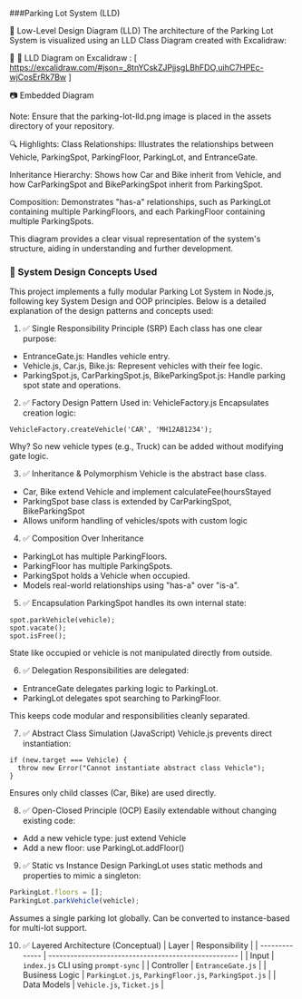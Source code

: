 ###Parking Lot System (LLD)

🧩 Low-Level Design Diagram (LLD)
The architecture of the Parking Lot System is visualized using an LLD Class Diagram created with Excalidraw:

📌 🔗 LLD Diagram on Excalidraw : [ https://excalidraw.com/#json=_8tnYCskZJPjjsgLBhFDO,uihC7HPEc-wjCosErRk7Bw ]
 

📷 Embedded Diagram

Note: Ensure that the parking-lot-lld.png image is placed in the assets directory of your repository.

🔍 Highlights:
Class Relationships: Illustrates the relationships between Vehicle, ParkingSpot, ParkingFloor, ParkingLot, and EntranceGate.

Inheritance Hierarchy: Shows how Car and Bike inherit from Vehicle, and how CarParkingSpot and BikeParkingSpot inherit from ParkingSpot.

Composition: Demonstrates "has-a" relationships, such as ParkingLot containing multiple ParkingFloors, and each ParkingFloor containing multiple ParkingSpots.

This diagram provides a clear visual representation of the system's structure, aiding in understanding and further development.


### 🚧 System Design Concepts Used
This project implements a fully modular Parking Lot System in Node.js, following key System Design and OOP principles. Below is a detailed explanation of the design patterns and concepts used:

1. ✅ Single Responsibility Principle (SRP)
Each class has one clear purpose:
* EntranceGate.js: Handles vehicle entry.
* Vehicle.js, Car.js, Bike.js: Represent vehicles with their fee logic.
* ParkingSpot.js, CarParkingSpot.js, BikeParkingSpot.js: Handle parking spot state and operations.

2. ✅ Factory Design Pattern
Used in: VehicleFactory.js
Encapsulates creation logic:
```
VehicleFactory.createVehicle('CAR', 'MH12AB1234');
```
Why? So new vehicle types (e.g., Truck) can be added without modifying gate logic.

3. ✅ Inheritance & Polymorphism
Vehicle is the abstract base class.
* Car, Bike extend Vehicle and implement calculateFee(hoursStayed
* ParkingSpot base class is extended by CarParkingSpot, BikeParkingSpot
* Allows uniform handling of vehicles/spots with custom logic

4. ✅ Composition Over Inheritance
* ParkingLot has multiple ParkingFloors.
* ParkingFloor has multiple ParkingSpots.
* ParkingSpot holds a Vehicle when occupied.
* Models real-world relationships using "has-a" over "is-a".

5. ✅ Encapsulation
ParkingSpot handles its own internal state:
```
spot.parkVehicle(vehicle);
spot.vacate();
spot.isFree();
```
State like occupied or vehicle is not manipulated directly from outside.

6. ✅ Delegation
Responsibilities are delegated:

* EntranceGate delegates parking logic to ParkingLot.
* ParkingLot delegates spot searching to ParkingFloor.

This keeps code modular and responsibilities cleanly separated.

7. ✅ Abstract Class Simulation (JavaScript)
Vehicle.js prevents direct instantiation:
```
if (new.target === Vehicle) {
  throw new Error("Cannot instantiate abstract class Vehicle");
}
```
Ensures only child classes (Car, Bike) are used directly.

8. ✅ Open-Closed Principle (OCP)
Easily extendable without changing existing code:
* Add a new vehicle type: just extend Vehicle
* Add a new floor: use ParkingLot.addFloor()

9. ✅ Static vs Instance Design
ParkingLot uses static methods and properties to mimic a singleton:

```js
ParkingLot.floors = [];
ParkingLot.parkVehicle(vehicle);
```

Assumes a single parking lot globally. Can be converted to instance-based for multi-lot support.

10. ✅ Layered Architecture (Conceptual)
| Layer          | Responsibility                                       |
| -------------- | ---------------------------------------------------- |
| Input          | `index.js` CLI using `prompt-sync`                   |
| Controller     | `EntranceGate.js`                                    |
| Business Logic | `ParkingLot.js`, `ParkingFloor.js`, `ParkingSpot.js` |
| Data Models    | `Vehicle.js`, `Ticket.js`                            |
